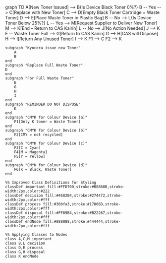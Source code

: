 graph TD
    A[New Toner Issued] --> B{Is Device Black Toner 0%?}
    B -- Yes --> C[Replace with New Toner]
    C --> D[Empty Black Toner Cartridge = Waste Toner]
    D --> E[Place Waste Toner in Plastic Bag]
    B -- No --> L{Is Device Toner Below 25%?}
    L -- Yes --> M[Request Supplier to Deliver New Toner]
    M --> K[End – Return to CAS Kairin]
    L -- No --> J[No Action Needed]
    J --> K
    E -- Waste Toner Full --> G[Return to CAS Kairin]
    G --> H[CAS will Dispose]
    H --> I[Return Any Unused Toner]
    I --> K
    F1 --> C
    F2 --> K


    subgraph "Kyocera issue new Toner"
        A
        B
    end
    subgraph "Replace Full Waste Toner"
    D
    end
    subgraph "For Full Waste Toner"
        E
        G
        H
        I
    end
    subgraph "REMINDER DO NOT DISPOSE"
        K
    end
    subgraph "CMYK for Colour Device (a)"
        F1[Only K toner = Waste Toner]
    end
    subgraph "CMYK for Colour Device (b)"
        F2[CMY = not recycled]
    end
    subgraph "CMYK for Colour Device (c)"
        F3[C = Cyan]
        F4[M = Magenta]
        F5[Y = Yellow]
    end
    subgraph "CMYK for Colour Device (d)"
        F6[K = Black, Waste Toner]
    end

    %% Improved Class Definitions for Styling
    classDef important fill:#FFD700,stroke:#B8860B,stroke-width:2px,color:#222
    classDef decision fill:#4682B4,stroke:#274472,stroke-width:2px,color:#fff
    classDef process fill:#30bfa3,stroke:#17806D,stroke-width:2px,color:#fff
    classDef disposal fill:#FF69B4,stroke:#B22267,stroke-width:2px,color:#fff
    classDef endNode fill:#888888,stroke:#444444,stroke-width:2px,color:#fff

    %% Applying Classes to Nodes
    class A,C,M important
    class B,L decision
    class D,E process
    class G,H disposal
    class K endNode
